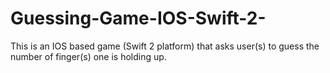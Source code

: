 # Guessing-Game-IOS-Swift-2-
This is an IOS based game (Swift 2 platform) that asks user(s) to guess the number of finger(s) one is holding up.
